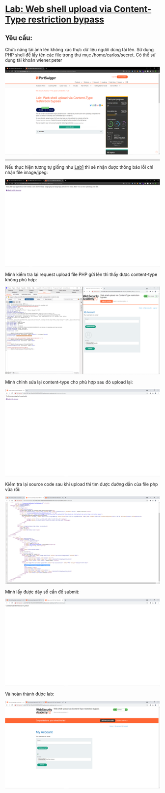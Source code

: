 # [Lab: Web shell upload via Content-Type restriction bypass](https://portswigger.net/web-security/file-upload/lab-file-upload-web-shell-upload-via-content-type-restriction-bypass)

## Yêu cầu:

Chức năng tải ảnh lên không xác thực dữ liệu người dùng tải lên. Sử dụng PHP shell để lấy tên các file trong thư mục /home/carlos/secret. Có thể sử dụng tài khoản wiener:peter

![](1.png)

---

Nếu thực hiện tương tự giống như [Lab1](../Lab1/) thì sẽ nhận được thông báo lỗi chỉ nhận file image/jpeg:

![](2.png)

Mình kiểm tra lại request upload file PHP gửi lên thì thấy được content-type không phù hợp:

![](3.png)

Mình chỉnh sửa lại content-type cho phù hợp sau đó upload lại:

![](4.png)

Kiểm tra lại source code sau khi upload thì tìm được đường dẫn của file php vừa rồi:

![](5.png)

Mình lấy được dãy số cần để submit:

![](6.png)

Và hoàn thành được lab:

![](7.png)
